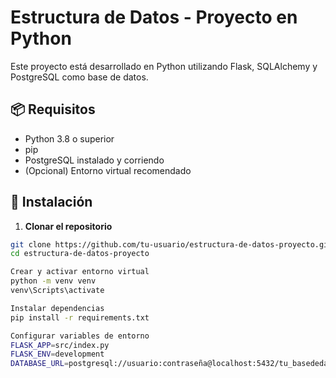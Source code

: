 # Estructura de Datos - Proyecto en Python

Este proyecto está desarrollado en Python utilizando Flask, SQLAlchemy y PostgreSQL como base de datos.

## 📦 Requisitos

- Python 3.8 o superior
- pip
- PostgreSQL instalado y corriendo
- (Opcional) Entorno virtual recomendado

## 🚀 Instalación

1. **Clonar el repositorio**

```bash
git clone https://github.com/tu-usuario/estructura-de-datos-proyecto.git
cd estructura-de-datos-proyecto

Crear y activar entorno virtual
python -m venv venv
venv\Scripts\activate

Instalar dependencias
pip install -r requirements.txt

Configurar variables de entorno
FLASK_APP=src/index.py
FLASK_ENV=development
DATABASE_URL=postgresql://usuario:contraseña@localhost:5432/tu_basededatos

